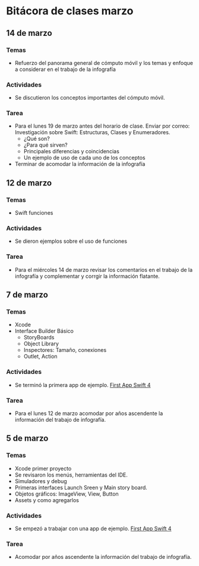 # Bitácora de clases marzo

## 14 de marzo
### Temas
- Refuerzo del panorama general de cómputo móvil y los temas y enfoque a considerar en el trabajo de la infografía

### Actividades
- Se discutieron los conceptos importantes del cómputo móvil.

### Tarea
- Para el lunes 19 de marzo antes del horario de clase. Enviar por correo: Investigación sobre Swift: Estructuras, Clases y Enumeradores.
  - ¿Qué son?
  - ¿Para qué sirven?
  - Principales diferencias y coincidencias
  - Un ejemplo de uso de cada uno de los conceptos
- Terminar de acomodar la información de la infografía

## 12 de marzo
### Temas
- Swift funciones

### Actividades
- Se dieron ejemplos sobre el uso de funciones

### Tarea
- Para el miércoles 14 de marzo revisar los comentarios en el trabajo de la infografía y complementar y corrgir la información flatante.  

## 7 de marzo
### Temas
- Xcode
- Interface Builder Básico
  - StoryBoards
  - Object Library
  - Inspectores: Tamaño, conexiones
  - Outlet, Action

### Actividades
- Se terminó la primera app de ejemplo. [First App Swift 4](https://www.youtube.com/watch?v=5b91dFhZz0g)

### Tarea
- Para el lunes 12 de marzo acomodar por años ascendente la información del trabajo de infografía.  


## 5 de marzo
### Temas
- Xcode primer proyecto
- Se revisaron los menús, herramientas del IDE.
- Simuladores y debug
- Primeras interfaces Launch Sreen y Main story board.
- Objetos gráficos: ImageView, View, Button
- Assets y como agregarlos

### Actividades
- Se empezó a trabajar con una app de ejemplo. [First App Swift 4](https://www.youtube.com/watch?v=5b91dFhZz0g)

### Tarea
- Acomodar por años ascendente la información del trabajo de infografía.  
